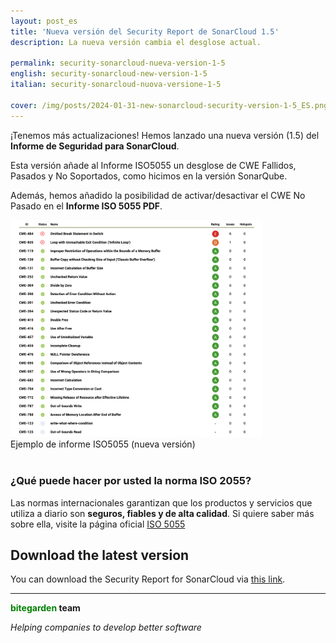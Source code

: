 ```yaml
---
layout: post_es
title: 'Nueva versión del Security Report de SonarCloud 1.5'
description: La nueva versión cambia el desglose actual.

permalink: security-sonarcloud-nueva-version-1-5
english: security-sonarcloud-new-version-1-5
italian: security-sonarcloud-nuova-versione-1-5

cover: /img/posts/2024-01-31-new-sonarcloud-security-version-1-5_ES.png
---
```


¡Tenemos más actualizaciones! Hemos lanzado una nueva versión (1.5) del **Informe de Seguridad para SonarCloud**.

Esta versión añade al Informe ISO5055 un desglose de CWE Fallidos, Pasados y No Soportados, como hicimos en la versión SonarQube.

Además, hemos añadido la posibilidad de activar/desactivar el CWE No Pasado en el **Informe ISO 5055 PDF**.


<img width="80%" src="/img/sonarcloud-security/2024-01-31-new-iso5055-breakdown-example.png">

<div class="text-center">Ejemplo de informe ISO5055 (nueva versión)</div>
<br>


### ¿Qué puede hacer por usted la norma ISO 2055?

Las normas internacionales garantizan que los productos y servicios que utiliza a diario son **seguros, fiables y de alta calidad**. Si quiere saber más sobre ella, visite la página oficial [ISO 5055](https://www.iso.org/standard/80623.html)


## Download the latest version
You can download the Security Report for SonarCloud via [this link](https://www.bitegarden.com/sonarcloud-security).
<br>

---
**<span style="color: green">bitegarden</span> team**

_Helping companies to develop better software_